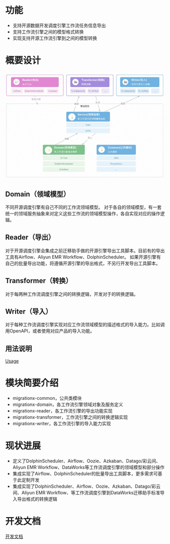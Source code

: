 # 功能
* 支持开源数据开发调度引擎工作流任务信息导出
* 支持工作流引擎之间的模型格式转换
* 实现支持开源工作流引擎到之间的模型转换

# 概要设计 
![image](../images/architecture.jpg)

## Domain（领域模型）
不同开源调度引擎有自己不同的工作流领域模型。
对于各自的领域模型，有一套统一的领域服务抽象来对定义这些工作流的领域模型操作，各自实现对应的操作逻辑。

## Reader（导出）
对于开源调度引擎会集成之前迁移助手做的开源引擎导出工具脚本。目前有的导出工具有Airflow、Aliyun EMR Workflow、DolphinScheduler。
如果开源引擎有自己的批量导出功能，将遵循开源引擎的导出格式，不另行开发导出工具脚本。

## Transformer（转换）
对于每两种工作流调度引擎之间的转换逻辑，开发对于的转换逻辑。

## Writer（导入）
对于每种工作流调度引擎实现对应工作流领域模型的描述格式的导入能力。比如调用OpenAPI，或者使用对应产品的导入功能。

## 用法说明
[Usage](usage.md)

# 模块简要介绍
* migrationx-common，公共类模块
* migrationx-domain，各工作流引擎领域对象及服务定义
* migrationx-reader，各工作流引擎的导出功能实现
* migrationx-transformer，工作流引擎之间的转换逻辑实现
* migrationx-writer，各工作流引擎的导入能力实现

# 现状进展
* 定义了DolphinScheduler、Airflow、Oozie、Azkaban、Datago/彩云间、Aliyun EMR Workflow、DataWorks等工作流调度引擎的领域模型和部分操作
* 集成实现了Airflow、DolphinScheduler的批量导出工具脚本，更多需求可基于此定制开发
* 集成实现了DolphinScheduler、Airflow、Oozie、Azkaban、Datago/彩云间、Aliyun EMR Workflow、等工作流调度引擎到DataWorks迁移助手标准导入导出格式的转换逻辑

# 开发文档
[开发文档](../dev/develop-guide.md)